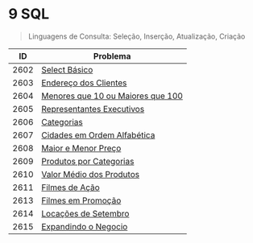 # 9 SQL

>Linguagens de Consulta: Seleção, Inserção, Atualização, Criação

|ID|Problema|
|-|-|
|2602|[Select Básico](https://github.com/JefersonMelo/01-URI/tree/master/09-SQL/URI-2602)|
|2603|[Endereço dos Clientes](https://github.com/JefersonMelo/01-URI/tree/master/09-SQL/URI-2603)|
|2604|[Menores que 10 ou Maiores que 100](https://github.com/JefersonMelo/01-URI/tree/master/09-SQL/URI-2604)|
|2605|[Representantes Executivos](https://github.com/JefersonMelo/01-URI/tree/master/09-SQL/URI-2605)|
|2606|[Categorias](https://github.com/JefersonMelo/01-URI/tree/master/09-SQL/URI-2606)|
|2607|[Cidades em Ordem Alfabética](https://github.com/JefersonMelo/01-URI/tree/master/09-SQL/URI-2607)|
|2608|[Maior e Menor Preço](https://github.com/JefersonMelo/01-URI/tree/master/09-SQL/URI-2608)|
|2609|[Produtos por Categorias](https://github.com/JefersonMelo/01-URI/tree/master/09-SQL/URI-2609)|
|2610|[Valor Médio dos Produtos](https://github.com/JefersonMelo/01-URI/tree/master/09-SQL/URI-2610)|
|2611|[Filmes de Ação](https://github.com/JefersonMelo/01-URI/tree/master/09-SQL/URI-2611)|
|2613|[Filmes em Promoção](https://github.com/JefersonMelo/01-URI/tree/master/09-SQL/URI-2613)|
|2614|[Locações de Setembro](https://github.com/JefersonMelo/01-URI/tree/master/09-SQL/URI-2614)|
|2615|[Expandindo o Negocio](https://github.com/JefersonMelo/01-URI/tree/master/09-SQL/URI-2615)|
